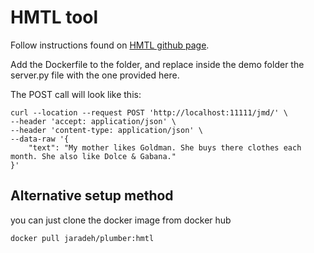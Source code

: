 # HMTL tool

Follow instructions found on [HMTL github page](https://github.com/huggingface/hmtl).

Add the Dockerfile to the folder, and replace inside the demo folder the server.py file with the one provided here.

The POST call will look like this:

```
curl --location --request POST 'http://localhost:11111/jmd/' \
--header 'accept: application/json' \
--header 'content-type: application/json' \
--data-raw '{
    "text": "My mother likes Goldman. She buys there clothes each month. She also like Dolce & Gabana."
}'
```

## Alternative setup method

you can just clone the docker image from docker hub

```
docker pull jaradeh/plumber:hmtl
```